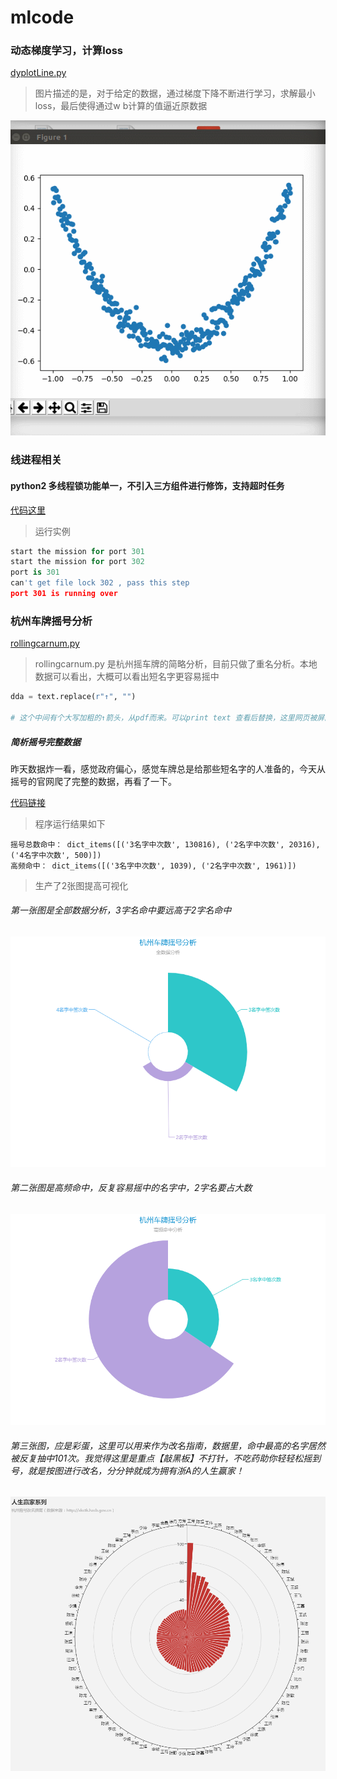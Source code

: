 # mlcode

### 动态梯度学习，计算loss
[dyplotLine.py](https://github.com/charlesld/mlcode/blob/master/dyplotLine.py)

> 图片描述的是，对于给定的数据，通过梯度下降不断进行学习，求解最小loss，最后使得通过w b计算的值逼近原数据

![tensor学习动态](https://github.com/charlesld/mlcode/blob/master/tensordygraphic.gif)

### 线进程相关

#### python2 多线程锁功能单一，不引入三方组件进行修饰，支持超时任务
[代码这里](https://github.com/charlesld/mlcode/blob/master/mutiprocess/lock_wait_expire_for_py2.py)

> 运行实例

```python
start the mission for port 301 
start the mission for port 302 
port is 301
can't get file lock 302 , pass this step
port 301 is running over  

```

### 杭州车牌摇号分析

[rollingcarnum.py](https://github.com/charlesld/mlcode/blob/master/rollingcarnum.py)
> rollingcarnum.py 是杭州摇车牌的简略分析，目前只做了重名分析。本地数据可以看出，大概可以看出短名字更容易摇中

```python
dda = text.replace(r"↑", "")

# 这个中间有个大写加粗的↑箭头，从pdf而来。可以print text 查看后替换，这里网页被屏蔽。。
```

##### 简析摇号完整数据

昨天数据炸一看，感觉政府偏心，感觉车牌总是给那些短名字的人准备的，今天从摇号的官网爬了完整的数据，再看了一下。

[代码链接](https://github.com/charlesld/mlcode/blob/master/rollingcarcard/crawlrolldata.py)

> 程序运行结果如下

```shell
摇号总数命中： dict_items([('3名字中次数', 130816), ('2名字中次数', 20316), ('4名字中次数', 500)])
高频命中： dict_items([('3名字中次数', 1039), ('2名字中次数', 1961)])
```

> 生产了2张图提高可视化

###### 第一张图是全部数据分析，3字名命中要远高于2字名命中

![全数据分析](https://github.com/charlesld/mlcode/blob/master/pics/hzyh1.png)

###### 第二张图是高频命中，反复容易摇中的名字中，2字名要占大数

![车牌摇号分析](https://github.com/charlesld/mlcode/blob/master/pics/hzyh2.png)

###### 第三张图，应是彩蛋，这里可以用来作为改名指南，数据里，命中最高的名字居然被反复抽中101次。我觉得这里是重点【敲黑板】不打针，不吃药助你轻轻松摇到号，就是按图进行改名，分分钟就成为拥有浙A的人生赢家！

![改名指南](https://github.com/charlesld/mlcode/blob/master/pics/image2.png)
